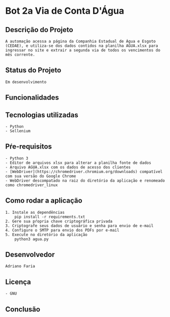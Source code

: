# Bot 2a Via de Conta D'Água
    
## Descrição do Projeto
    A automação acessa a página da Companhia Estadual de Água e Esgoto (CEDAE), e utiliza-se dos dados contidos na planilha AGUA.xlsx para ingressar no site e extrair a segunda via de todos os vencimentos do mês corrente.

## Status do Projeto
    Em desenvolvimento

## Funcionalidades
    
## Tecnologias utilizadas
    - Python
    - Sellenium

## Pŕe-requisitos
    - Python 3
    - Editor de arquivos xlsx para alterar a planilha fonte de dados
    - Arquivo AGUA.xlsx com os dados de acesso dos clientes
    - [WebDriver](https://chromedriver.chromium.org/downloads) compatível com sua versão do Google Chrome
    - WebDriver descompatado na raiz do diretório da aplicação e renomeado como chromedriver_linux

## Como rodar a aplicação
    1. Instale as dependências
        pip install -r requirements.txt
    2. Gere sua pŕopria chave criptográfica privada
    3. Criptografe seus dados de usuário e senha para envio de e-mail
    4. Configure o SMTP para envio dos PDFs por e-mail
    5. Execute no diretório da aplicação
        python3 agua.py
    
## Desenvolvedor
    Adriano Faria

## Licença
    - GNU

## Conclusão
